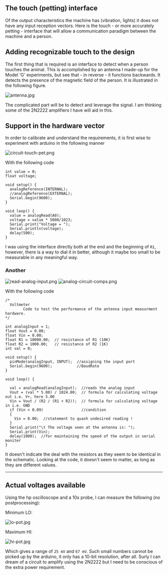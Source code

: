## The touch (petting) interface

Of the output characteristics the machine has (vibration, lights) it does not have any input reception vectors. Here is the touch - or more accurately petting - interface that will allow a communication paradigm between the machine and a person.

## Adding recognizable touch to the design

The first thing that is required is an interface to detect when a person touches the animal. This is accomplished by an antenna I made-up for the Model 'G' experiments, but see that - in reverse - it functions backwards. It detects the presence of the magnetic field of the person. It is illustrated in the following figure.

![antenna.jpg](../../media/antenna.jpeg)

The complicated part will be to detect and leverage the signal. I am thinking some of the 2N2222 amplifiers I have will aid in this.

## Support in the hardware vector

In order to calibrate and understand the requirements, it is first wise to experiment with arduino in the following manner

![circuit-touch-pet.png](../../media/touch-detection-circuit.png)

With the following code

```
int value = 0;
float voltage;

void setup() {
  analogReference(INTERNAL);
  //analogReference(EXTERNAL);
  Serial.begin(9600);
}

void loop() {
  value = analogRead(A0);
  voltage = value * 5000/1023;
  Serial.print("Voltage = ");
  Serial.println(voltage);
  delay(500);
}
```
I was using the interface directly both at the end and the beginning of `R1`, however, there is a way to dial it in better, although it maybe too small to be measurable in any meaningful way.

### Another

![read-analog-input.png](../../media/touch-detection-practical.png)
![analog-circuit-comps.png](../../media/resistor-colours.png)

With the following code

```
/*
  Voltmeter
        Code to test the performance of the antenna input measurment hardware.
*/

int analogInput = 1;
float Vout = 0.00;
float Vin = 0.00;
float R1 = 10000.00;  // resistance of R1 (10K)
float R2 = 1000.00;   // resistance of R2 (1K)
int val = 0;

void setup() {
  pinMode(analogInput, INPUT);  //assigning the input port
  Serial.begin(9600);           //BaudRate
}

void loop() {

  val = analogRead(analogInput);  //reads the analog input
  Vout = (val * 5.00) / 1024.00;  // formula for calculating voltage out i.e. V+, here 5.00
  Vin = Vout / (R2 / (R1 + R2));  // formula for calculating voltage in i.e. GND
  if (Vin < 0.09)                 //condition
  {
    Vin = 0.00;  //statement to quash undesired reading !
  }
  Serial.print("\t The voltage seen at the antenna is: ");
  Serial.print(Vin);
  delay(1000);  //for maintaining the speed of the output in serial moniter
}
```

It doesn't indicate the deal with the resistors as they seem to be identical in the schematic. Looking at the code, it doesn't seem to matter, as long as they are different values.

-----

## Actual voltages available

Using the hp oscilloscope and a 10x probe, I can measure the following (no postprocessing):

Minimum LO:

![lo-pot.jpg](../../media/min-lo-osc.jpeg)

Maximum HI:

![hi-pot.jpg](../../media/max-hi-osc.jpeg)

Which gives a range of `25 mV` and `67 mV`. Such small numbers cannot be picked up by the arduino, it only has a 10-bit resolution, after all. Surly I can dream of a circuit to amplify using the 2N2222 but I need to be conscious of the extra power requirement.